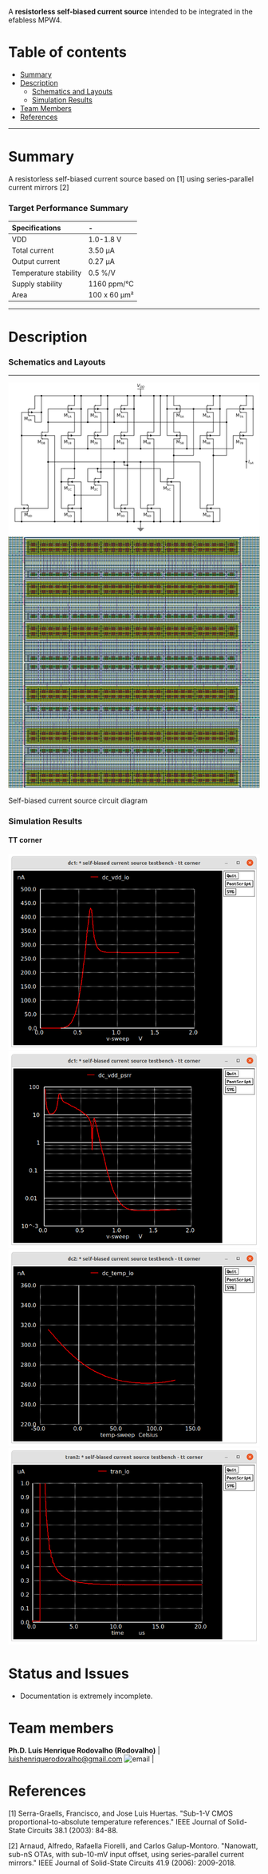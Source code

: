 A <b>resistorless self-biased current source</b> intended to be integrated in the efabless MPW4. </br>


Table of contents
==============================
<!--ts-->
  * [Summary](#Summary)
  * [Description](#Description)
    * [Schematics and Layouts](#Schematics-and-Layouts)
    * [Simulation Results](#Simulation-Results)
  * [Team Members](#Team-Members)  
  * [References](#References)
<!--te-->

---
Summary
=======

A resistorless self-biased current source based on [1] using series-parallel current mirrors [2]

### Target Performance Summary

| Specifications        | -                            |
| :---                  | :---                         |
| VDD                   | 1.0-1.8 V                    |
| Total current         | 3.50 &mu;A                   |
| Output current        | 0.27 &mu;A                   |
| Temperature stability | 0.5 %/V                      |
| Supply stability      | 1160 ppm/°C                  |
| Area                  | 100 x 60 &mu;m²              |

---
Description
===========

### Schematics and Layouts
---
![image](./docs/circuits/sbcs.png)
![image](./docs/layouts/sbcs.png)

Self-biased current source circuit diagram

### Simulation Results

#### TT corner
![image](./docs/plots/tt_dc_vdd_io.png)
![image](./docs/plots/tt_dc_vdd_psrr.png)
![image](./docs/plots/tt_temp_io.png)
![image](./docs/plots/tt_tran_io.png)

Status and Issues
============

* Documentation is extremely incomplete.

Team members
============

**Ph.D. Luís Henrique Rodovalho (Rodovalho)**
| [luishenriquerodovalho@gmail.com](mailto:luishenriquerodovalho@gmail.com?subject=Hi% "Hi!") <img width="15" src="https://cdn-icons-png.flaticon.com/128/2089/2089181.png" alt="email"> | 

References
==========

[1] Serra-Graells, Francisco, and Jose Luis Huertas. "Sub-1-V CMOS proportional-to-absolute temperature references." IEEE Journal of Solid-State Circuits 38.1 (2003): 84-88.

[2] Arnaud, Alfredo, Rafaella Fiorelli, and Carlos Galup-Montoro. "Nanowatt, sub-nS OTAs, with sub-10-mV input offset, using series-parallel current mirrors." IEEE Journal of Solid-State Circuits 41.9 (2006): 2009-2018.



